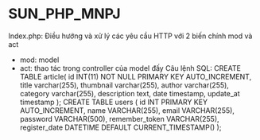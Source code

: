 # SUN_PHP_MNPJ
Index.php: Điều hướng và xử lý các yêu cầu HTTP với 2 biến chính mod và act
- mod: model
- act: thao tác trong controller của model đấy
Câu lệnh SQL:
CREATE TABLE article(
    id INT(11) NOT NULL PRIMARY KEY AUTO_INCREMENT,
    title varchar(255),
    thumbnail varchar(255),
    author varchar(255),
    category varchar(255),
    description text,
    date timestamp,
    update_at timestamp
);
CREATE TABLE users (
  id INT PRIMARY KEY AUTO_INCREMENT,
  name VARCHAR(255),
  email VARCHAR(255),
  password VARCHAR(500),
  remember_token VARCHAR(255),
  register_date DATETIME DEFAULT CURRENT_TIMESTAMP()
);
